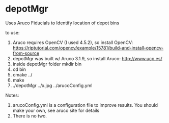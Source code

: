 # depotMgr
Uses Aruco Fiducials to Identify location of depot bins

to use:
1) Aruco requires OpenCV (I used 4.5.2), so install OpenCV: https://riptutorial.com/opencv/example/15781/build-and-install-opencv-from-source
2) depotMgr was built w/ Aruco 3.1.9, so install Aruco: http://www.uco.es/
3) inside depotMgr folder mkdir bin
4) cd bin
5) cmake ../
6) make
7) ./depotMgr ../x.jpg ../arucoConfig.yml


Notes:
1) arucoConfig.yml is a configuration file to improve results. You should make your own, see aruco site for details
2) There is no two.

